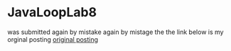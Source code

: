 # JavaLoopLab8
was submitted again by mistake again by mistage the the link below is my orginal posting
[original posting](https://github.com/hjoseph777/lab8loop/tree/main)
